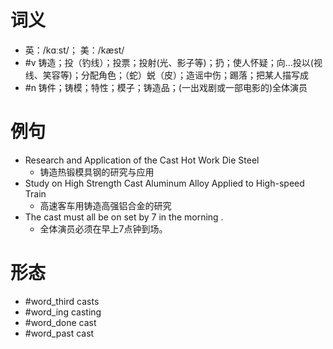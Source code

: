 # 词义
- 英：/kɑːst/； 美：/kæst/
- #v 铸造；投（钓线）；投票；投射(光、影子等)；扔；使人怀疑；向…投以(视线、笑容等)；分配角色；（蛇）蜕（皮）；造谣中伤；踢落；把某人描写成
- #n 铸件；铸模；特性；模子；铸造品；(一出戏剧或一部电影的)全体演员
# 例句
- Research and Application of the Cast Hot Work Die Steel
	- 铸造热锻模具钢的研究与应用
- Study on High Strength Cast Aluminum Alloy Applied to High-speed Train
	- 高速客车用铸造高强铝合金的研究
- The cast must all be on set by 7 in the morning .
	- 全体演员必须在早上7点钟到场。
# 形态
- #word_third casts
- #word_ing casting
- #word_done cast
- #word_past cast
